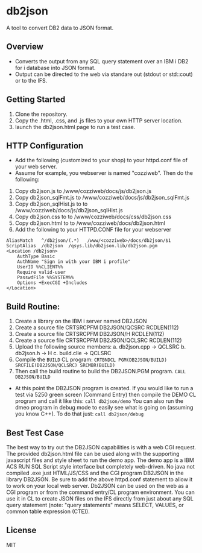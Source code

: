 # db2json

A tool to convert DB2 data to JSON format.

## Overview
- Converts the output from any SQL query statement over an IBM i DB2 for i database into JSON format.
- Output can be directed to the web via standare out (stdout or std::cout) or to the IFS.


## Getting Started
1. Clone the repository.
2. Copy the .html, .css, and .js files to your own HTTP server location.
3. launch the db2json.html page to run a test case.

## HTTP Configuration
- Add the following (customized to your shop) to your httpd.conf file of your web server.
- Assume for example, you webserver is named "cozziweb". Then do the following:
1. Copy db2json.js to /www/cozziweb/docs/js/db2json.js
2. Copy db2json_sqlFmt.js to /www/cozziweb/docs/js/db2json_sqlFmt.js
3. Copy db2json_sqlHist.js to to /www/cozziweb/docs/js/db2json_sqlHist.js
4. Copy db2json.css to to /www/cozziweb/docs/css/db2json.css
5. Copy db2json.html to to /www/cozziweb/docs/db2json.html
6. Add the following to your HTTPD.CONF file for your webserver
```
AliasMatch   ^/db2json/(.*)   /www/<cozziweb>/docs/db2json/$1
ScriptAlias  /db2json  /qsys.lib/db2json.lib/db2json.pgm
<Location /db2json>
    AuthType Basic
    AuthName "Sign in with your IBM i profile"
    UserID %%CLIENT%%
    Require valid-user
    PasswdFile %%SYSTEM%%
    Options +ExecCGI +Includes
</Location>
```
## Build Routine:
1. Create a library on the IBM i server named DB2JSON
2. Create a source file CRTSRCPFM DB2JSON/QCSRC RCDLEN(112)
3. Create a source file CRTSRCPFM DB2JSON/H RCDLEN(112)
4. Create a source file CRTSRCPFM DB2JSON/QCLSRC RCDLEN(112)
5. Upload the following source members:
    a.  db2json.cpp -> QCLSRC
    b.  db2json.h -> H
    c.  build.clle -> QCLSRC
6. Compile the `BUILD` CL program:
`CRTBNDCL PGM(DB2JSON/BUILD) SRCFILE(DB2JSON/QCLSRC) SRCMBR(BUILD)`
7. Then call the build routine to build the DB2JSON.PGM program.
`CALL DB2JSON/BUILD`
- At this point the DB2JSON program is created. If you would like to run a test via 5250 green screen (Command Entry) then compile the DEMO CL program and call it like this:
`call db2json/demo`
You can also run the dmeo program in debug mode to easily see what is going on (assuming you know C++). To do that just:
`call db2json/debug`

## Best Test Case
The best way to try out the DB2JSON capabilities is with a web CGI request. The provided db2json.html file can be used along with the supporting javascript files and style sheet to run the demo app. The demo app is a IBM ACS RUN SQL Script style interface but completely web-driven. No java not compiled .exe just HTML/JS/CSS and the CGI program DB2JSON in the library DB2JSON. Be sure to add the above httpd.conf statement to allow it to work on your local web server.
Db2JSON can be used on the web as a CGI program or from the command entry/CL program environment. You can use it in CL to create JSON files on the IFS directly from just about any SQL query statement (note: "query statements" means SELECT, VALUES, or common table expression (CTE)).

## License
MIT
